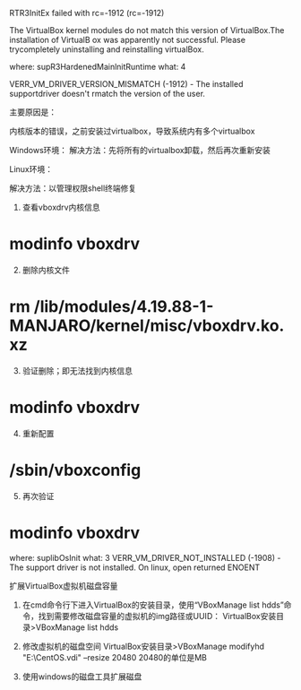 RTR3InitEx failed with rc=-1912 (rc=-1912)


The VirtualBox kernel modules do not match this version of VirtualBox.The installation of VirtualB ox was apparently not successful. Please trycompletely uninstalling and reinstalling virtualBox.


where: supR3HardenedMainlnitRuntime what: 4

VERR_VM_DRIVER_VERSION_MISMATCH (-1912) - The installed supportdriver doesn't rmatch the version of the user.

主要原因是：

内核版本的错误，之前安装过virtualbox，导致系统内有多个virtualbox

Windows环境：
解决方法：先将所有的virtualbox卸载，然后再次重新安装


Linux环境：

解决方法：以管理权限shell终端修复

1. 查看vboxdrv内核信息

# modinfo vboxdrv

2. 删除内核文件

# rm /lib/modules/4.19.88-1-MANJARO/kernel/misc/vboxdrv.ko.xz

3. 验证删除；即无法找到内核信息

# modinfo vboxdrv

4. 重新配置

# /sbin/vboxconfig

5. 再次验证

# modinfo vboxdrv



where: suplibOsInit what: 3 VERR_VM_DRIVER_NOT_INSTALLED (-1908) - The support driver is not installed. On linux, open returned ENOENT



扩展VirtualBox虚拟机磁盘容量
1. 在cmd命令行下进入VirtualBox的安装目录，使用“VBoxManage list hdds”命令，找到需要修改磁盘容量的虚拟机的img路径或UUID：
VirtualBox安装目录>VBoxManage list hdds
 
2. 修改虚拟机的磁盘空间
VirtualBox安装目录>VBoxManage modifyhd "E:\CentOS.vdi" –resize 20480
20480的单位是MB

3. 使用windows的磁盘工具扩展磁盘

